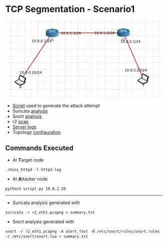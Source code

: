 # TCP Segmentation - Scenario1

![Topology](topology.png)

- [Script](script.py) used to generate the attack attempt
- Suricata [analysis](suricata/)
- Snort [analysis](snort)
- r2 [pcap](r2_eth1.pcapng)
- [Server logs](httpd.log)
- Topology [configuration](topology.toml)

## Commands Executed

- At **T**arget node
```
./mini_httpd -l httpd.log
```

- At **A**ttacker node
```
python3 script.py 10.0.2.20
```

---
- Suricata analysis generated with 
```
suricata -r r2_eth1.pcapng > summary.txt
```

- Snort analysis generated with
```
snort -r r2_eth1.pcapng -A alert_fast -R /etc/snort/rules/snort.rules -c /etc/snort/snort.lua > summary.txt
```

